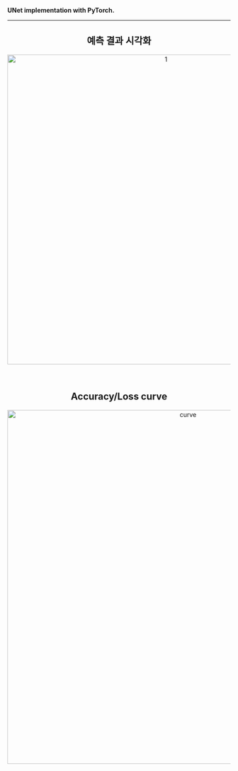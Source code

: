**UNet implementation with PyTorch.**

---

<h2 align="center"> 예측 결과 시각화</h2>

<p align="center">
<img width="700" alt="1" src="https://user-images.githubusercontent.com/63924704/157842784-753542df-c504-40df-9fef-2f68e11460e6.png">
</p>

</br>


<h2 align="center"> Accuracy/Loss curve</h2>
<p align="center">
<img width="800" alt="curve" src="https://user-images.githubusercontent.com/63924704/157844757-e9e6cd81-ceb8-4457-83d3-2fff2619e72e.png">
</p>
